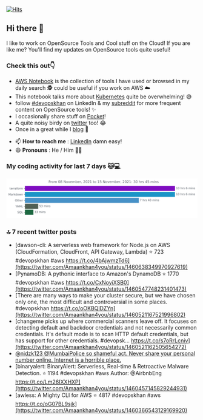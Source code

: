 [![Hits](https://hits.seeyoufarm.com/api/count/incr/badge.svg?url=https%3A%2F%2Fgithub.com%2Fakhan4u%2Fhit-counter&count_bg=%2379C83D&title_bg=%23555555&icon=&icon_color=%23E7E7E7&title=visits&edge_flat=false)](https://hits.seeyoufarm.com)

## Hi there 👋

I like to work on OpenSource Tools and Cool stuff on the Cloud! If you are like me? You'll find my updates on OpenSource tools quite useful!

### Check this out👇

* [AWS Notebook](https://histre.com/public/notebooks/dnllyanu/aws/) is the collection of tools I have used or browsed in my daily search 🕵️ could be useful if you work on AWS ☁️
* This notebook talks more about [Kubernetes](https://histre.com/public/notebooks/6uxdvo3y/kubernetes/) quite be overwhelming! 😅
* follow [#devopskhan](https://www.linkedin.com/feed/hashtag/devopskhan/) on LinkedIn & my [subreddit](https://www.reddit.com/r/devopskhan/) for more frequent content on OpenSource tools! ✨
* I occasionally share stuff on [Pocket](https://getpocket.com/@ej6g8d1dp2829A16a9Tf5d4T6bAMp3d8791rejDe86yem3bm4e14ex4fT4dluk29)!
* A quite noisy birdy on [twitter](https://twitter.com/Amaankhan4you) too! 😂
* Once in a great while I [blog](https://linuxparrot.com/) 😬


- 📫 **How to reach me** : [LinkedIn](https://www.linkedin.com/in/amaan-khan-linux-ninja) damn easy!
- 😄 **Pronouns** : He / Him 🤷‍♂️

### My coding activity for last 7 days 🐱💻

<img src="https://github.com/akhan4u/akhan4u/blob/main/images/stat.svg" alt="Amaan's Wakatime Activity!"/>

### 🔝 7 recent twitter posts
<!-- DEVDOJO:START -->
- [dawson-cli: A serverless web framework for Node.js on AWS &lpar;CloudFormation, CloudFront, API Gateway, Lambda&rpar;
⭐️ 723
#devopskhan #aws
https://t.co/4bAjwmzTd6](https://twitter.com/Amaankhan4you/status/1460638349970927619)
- [PynamoDB: A pythonic interface to Amazon&#39;s DynamoDB
⭐️ 1770
#devopskhan #aws
https://t.co/CxNoyiXSB0](https://twitter.com/Amaankhan4you/status/1460547748231401473)
- [There are many ways to make your cluster secure, but we have chosen only one, the most difficult and controversial in some places. #devopskhan https://t.co/oOKBQlDZYn](https://twitter.com/Amaankhan4you/status/1460521167521996802)
- [changeme picks up where commercial scanners leave off. It focuses on detecting default and backdoor credentials and not necessarily common credentials. It&#39;s default mode is to scan HTTP default credentials, but has support for other credentials. #devopsk… https://t.co/s7oRrLcniv](https://twitter.com/Amaankhan4you/status/1460521162505654272)
- [@nidzk123 @MumbaiPolice so shameful act. Never share your personal number online. Internet is a horrible place.](https://twitter.com/Amaankhan4you/status/1460517309533999112)
- [binaryalert: BinaryAlert: Serverless, Real-time &amp; Retroactive Malware Detection.
⭐️ 1194
#devopskhan #aws
Author: @AirbnbEng
https://t.co/Lm26IXXHXP](https://twitter.com/Amaankhan4you/status/1460457145829244931)
- [awless: A Mighty CLI for AWS
⭐️ 4817
#devopskhan #aws
https://t.co/oG07BL9sjk](https://twitter.com/Amaankhan4you/status/1460366543129169920)
<!-- DEVDOJO:END -->

<!-- ![Amaan's GitHub stats](https://github-readme-stats.vercel.app/api?username=akhan4u&count_private=true&show_icons=true&hide=contribs) -->
